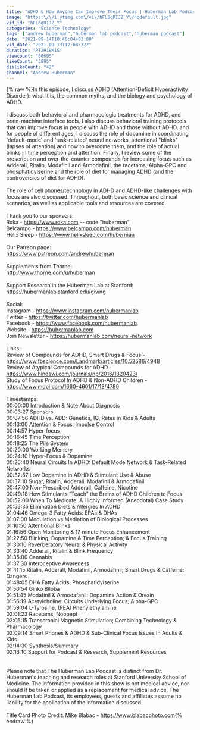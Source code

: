 ```yaml
---
title: "ADHD & How Anyone Can Improve Their Focus | Huberman Lab Podcast #37"
image: "https:\/\/i.ytimg.com\/vi\/hFL6qRIJZ_Y\/hqdefault.jpg"
vid_id: "hFL6qRIJZ_Y"
categories: "Science-Technology"
tags: ["andrew huberman","huberman lab podcast","huberman podcast"]
date: "2021-09-14T10:46:04+03:00"
vid_date: "2021-09-13T12:00:32Z"
duration: "PT2H18M1S"
viewcount: "60695"
likeCount: "3895"
dislikeCount: "42"
channel: "Andrew Huberman"
---
```

{% raw %}In this episode, I discuss ADHD (Attention-Deficit Hyperactivity Disorder): what it is, the common myths, and the biology and psychology of ADHD.<br /><br />I discuss both behavioral and pharmacologic treatments for ADHD, and brain-machine interface tools. I also discuss behavioral training protocols that can improve focus in people with ADHD and those without ADHD, and for people of different ages. I discuss the role of dopamine in coordinating 'default-mode' and 'task-related' neural networks, attentional &quot;blinks&quot; (lapses of attention) and how to overcome them, and the role of actual blinks in time perception and attention. Finally, I review some of the prescription and over-the-counter compounds for increasing focus such as Adderall, Ritalin, Modafinil and Armodafinil, the racetams, Alpha-GPC and phosphatidylserine and the role of diet for managing ADHD (and the controversies of diet for ADHD). <br /><br />The role of cell phones/technology in ADHD and ADHD-like challenges with focus are also discussed. Throughout, both basic science and clinical scenarios, as well as applicable tools and resources are covered.<br /><br />Thank you to our sponsors:<br />Roka - <a rel="nofollow" target="blank" href="https://www.roka.com">https://www.roka.com</a> -- code &quot;huberman&quot;<br />Belcampo - <a rel="nofollow" target="blank" href="https://www.belcampo.com/huberman">https://www.belcampo.com/huberman</a><br />Helix Sleep - <a rel="nofollow" target="blank" href="https://www.helixsleep.com/huberman">https://www.helixsleep.com/huberman</a><br /><br />Our Patreon page:<br /><a rel="nofollow" target="blank" href="https://www.patreon.com/andrewhuberman">https://www.patreon.com/andrewhuberman</a><br /><br />Supplements from Thorne:<br /><a rel="nofollow" target="blank" href="http://www.thorne.com/u/huberman">http://www.thorne.com/u/huberman</a><br /><br />Support Research in the Huberman Lab at Stanford:<br /><a rel="nofollow" target="blank" href="https://hubermanlab.stanford.edu/giving">https://hubermanlab.stanford.edu/giving</a><br /><br />Social:<br />Instagram - <a rel="nofollow" target="blank" href="https://www.instagram.com/hubermanlab">https://www.instagram.com/hubermanlab</a><br />Twitter - <a rel="nofollow" target="blank" href="https://twitter.com/hubermanlab">https://twitter.com/hubermanlab</a><br />Facebook - <a rel="nofollow" target="blank" href="https://www.facebook.com/hubermanlab">https://www.facebook.com/hubermanlab</a><br />Website - <a rel="nofollow" target="blank" href="https://hubermanlab.com">https://hubermanlab.com</a><br />Join Newsletter - <a rel="nofollow" target="blank" href="https://hubermanlab.com/neural-network">https://hubermanlab.com/neural-network</a><br /><br />Links:<br />Review of Compounds for ADHD, Smart Drugs &amp; Focus - <a rel="nofollow" target="blank" href="https://www.fbscience.com/Landmark/articles/10.52586/4948">https://www.fbscience.com/Landmark/articles/10.52586/4948</a><br />Review of Atypical Compounds for ADHD - <a rel="nofollow" target="blank" href="https://www.hindawi.com/journals/np/2016/1320423/">https://www.hindawi.com/journals/np/2016/1320423/</a><br />Study of Focus Protocol In ADHD &amp; Non-ADHD Children - <a rel="nofollow" target="blank" href="https://www.mdpi.com/1660-4601/17/13/4780">https://www.mdpi.com/1660-4601/17/13/4780</a><br /><br />Timestamps:<br />00:00:00 Introduction &amp; Note About Diagnosis<br />00:03:27 Sponsors <br />00:07:56 ADHD vs. ADD: Genetics, IQ, Rates in Kids &amp; Adults<br />00:13:00 Attention &amp; Focus, Impulse Control<br />00:14:57 Hyper-focus <br />00:16:45 Time Perception<br />00:18:25 The Pile System<br />00:20:00 Working Memory<br />00:24:10 Hyper-Focus &amp; Dopamine <br />00:26:40 Neural Circuits In ADHD: Default Mode Network &amp; Task-Related Networks <br />00:32:57 Low Dopamine in ADHD &amp; Stimulant Use &amp; Abuse<br />00:37:10 Sugar, Ritalin, Adderall, Modafinil &amp; Armodafinil <br />00:47:00 Non-Prescribed Adderall, Caffeine, Nicotine<br />00:49:18 How Stimulants “Teach” the Brains of ADHD Children to Focus<br />00:52:00 When To Medicate: A Highly Informed (Anecdotal) Case Study<br />00:56:35 Elimination Diets &amp; Allergies In ADHD<br />01:04:46 Omega-3 Fatty Acids: EPAs &amp; DHAs <br />01:07:00 Modulation vs Mediation of Biological Processes<br />01:10:50 Attentional Blinks <br />01:16:56 Open Monitoring &amp; 17 minute Focus Enhancement <br />01:22:50 Blinking, Dopamine &amp; Time Perception; &amp; Focus Training <br />01:30:10 Reverberatory Neural &amp; Physical Activity<br />01:33:40 Adderall, Ritalin &amp; Blink Frequency<br />01:35:00 Cannabis <br />01:37:30 Interoceptive Awareness <br />01:41:15 Ritalin, Adderall, Modafinil, Armodafinil; Smart Drugs &amp; Caffeine: Dangers<br />01:48:05 DHA Fatty Acids, Phosphatidylserine<br />01:50:54 Ginko Biloba <br />01:51:45 Modafinil &amp; Armodafanil: Dopamine Action &amp; Orexin<br />01:56:19 Acetylcholine: Circuits Underlying Focus; Alpha-GPC<br />01:59:04 L-Tyrosine, (PEA) Phenylethylamine <br />02:01:23 Racetams, Noopept <br />02:05:15 Transcranial Magnetic Stimulation; Combining Technology &amp; Pharmacology <br />02:09:14 Smart Phones &amp; ADHD &amp; Sub-Clinical Focus Issues In Adults &amp; Kids<br />02:14:30 Synthesis/Summary<br />02:16:10 Support for Podcast &amp; Research, Supplement Resources<br /><br /><br />Please note that The Huberman Lab Podcast is distinct from Dr. Huberman's teaching and research roles at Stanford University School of Medicine. The information provided in this show is not medical advice, nor should it be taken or applied as a replacement for medical advice. The Huberman Lab Podcast, its employees, guests and affiliates assume no liability for the application of the information discussed.<br /><br />Title Card Photo Credit: Mike Blabac - <a rel="nofollow" target="blank" href="https://www.blabacphoto.com">https://www.blabacphoto.com</a>{% endraw %}
